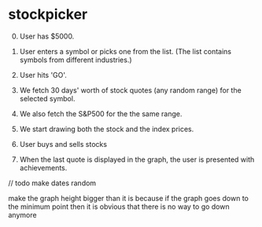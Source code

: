 stockpicker
===========

0. User has $5000.

1. User enters a symbol or picks one from the list. (The list contains symbols
from different industries.)

2. User hits 'GO'.

3. We fetch 30 days' worth of stock quotes (any random range) for the selected symbol.

4. We also fetch the S&P500 for the the same range.

5. We start drawing both the stock and the index prices.

6. User buys and sells stocks

7. When the last quote is displayed in the graph, the user is presented with 
achievements.


// todo
make dates random

make the graph height bigger than it is because if the graph goes down to the
minimum point then it is obvious that there is no way to go down anymore